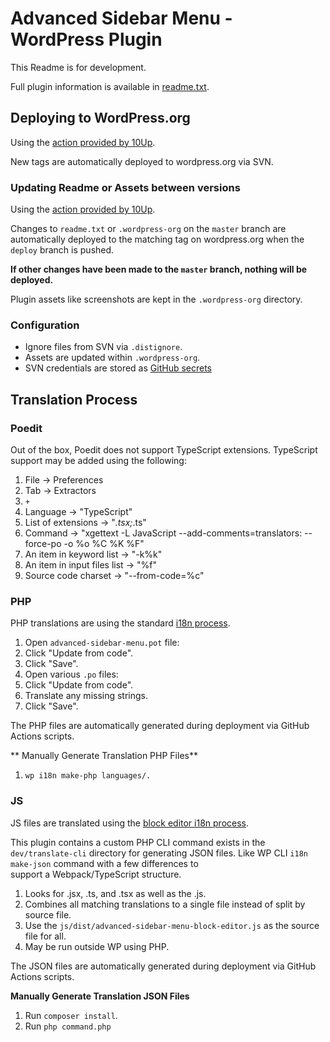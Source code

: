 # Advanced Sidebar Menu - WordPress Plugin

This Readme is for development.

Full plugin information is available in [readme.txt](readme.txt).

## Deploying to WordPress.org

Using the [action provided by 10Up](https://github.com/10up/action-wordpress-plugin-deploy).

New tags are automatically deployed to wordpress.org via SVN.

### Updating Readme or Assets between versions

Using the [action provided by 10Up](https://github.com/10up/action-wordpress-plugin-asset-update).

Changes to `readme.txt` or `.wordpress-org` on the `master` branch are automatically deployed to the matching tag on wordpress.org when
the `deploy` branch is pushed.

**If other changes have been made to the `master` branch, nothing will be deployed.**

Plugin assets like screenshots are kept in the `.wordpress-org` directory.

### Configuration

* Ignore files from SVN via `.distignore`.
* Assets are updated within `.wordpress-org`.
* SVN credentials are stored as [GitHub secrets](https://github.com/lipemat/advanced-sidebar-menu/settings/secrets)

## Translation Process

### Poedit

Out of the box, Poedit does not support TypeScript extensions. TypeScript support may be added using the following:

1. File -> Preferences
2. Tab -> Extractors
3. `+`
4. Language -> "TypeScript"
5. List of extensions -> "*.tsx;*.ts"
6. Command -> "xgettext -L JavaScript --add-comments=translators: --force-po -o %o %C %K %F"
7. An item in keyword list -> "-k%k"
8. An item in input files list -> "%f"
9. Source code charset -> "--from-code=%c"

### PHP

PHP translations are using the standard [i18n process](https://developer.wordpress.org/plugins/internationalization/how-to-internationalize-your-plugin/).
1. Open `advanced-sidebar-menu.pot` file:
2. Click "Update from code".
3. Click "Save".
4. Open various `.po` files:
5. Click "Update from code".
6. Translate any missing strings.
7. Click "Save".

The PHP files are automatically generated during deployment via GitHub Actions scripts.

** Manually Generate Translation PHP Files**
1. `wp i18n make-php languages/.`

### JS

JS files are translated using the [block editor i18n process](https://developer.wordpress.org/block-editor/how-to-guides/internationalization/).

This plugin contains a custom PHP CLI command exists in the `dev/translate-cli` directory for generating JSON files. Like WP CLI `i18n make-json` command with a few differences to  
support a Webpack/TypeScript structure.

1. Looks for .jsx, .ts, and .tsx as well as the .js.
2. Combines all matching translations to a single file instead of split
   by source file.
3. Use the `js/dist/advanced-sidebar-menu-block-editor.js` as the source file for all.
4. May be run outside WP using PHP.

The JSON files are automatically generated during deployment via GitHub Actions scripts.

**Manually Generate Translation JSON Files**
1. Run `composer install`.
2. Run `php command.php`
